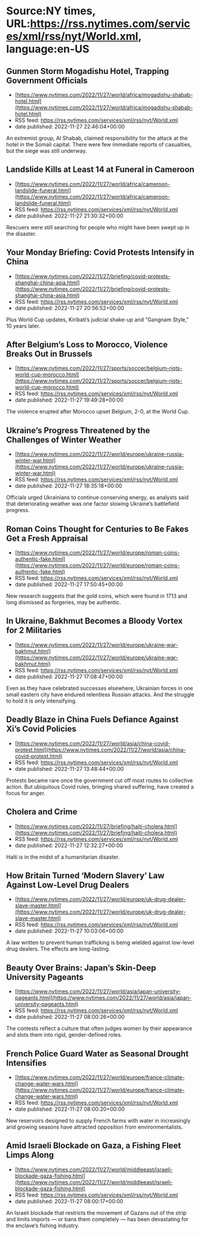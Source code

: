 # Source:NY times, URL:https://rss.nytimes.com/services/xml/rss/nyt/World.xml, language:en-US

## Gunmen Storm Mogadishu Hotel, Trapping Government Officials
 - [https://www.nytimes.com/2022/11/27/world/africa/mogadishu-shabab-hotel.html](https://www.nytimes.com/2022/11/27/world/africa/mogadishu-shabab-hotel.html)
 - RSS feed: https://rss.nytimes.com/services/xml/rss/nyt/World.xml
 - date published: 2022-11-27 22:46:04+00:00

An extremist group, Al Shabab, claimed responsibility for the attack at the hotel in the Somali capital. There were few immediate reports of casualties, but the siege was still underway.

## Landslide Kills at Least 14 at Funeral in Cameroon
 - [https://www.nytimes.com/2022/11/27/world/africa/cameroon-landslide-funeral.html](https://www.nytimes.com/2022/11/27/world/africa/cameroon-landslide-funeral.html)
 - RSS feed: https://rss.nytimes.com/services/xml/rss/nyt/World.xml
 - date published: 2022-11-27 21:30:32+00:00

Rescuers were still searching for people who might have been swept up in the disaster.

## Your Monday Briefing: Covid Protests Intensify in China
 - [https://www.nytimes.com/2022/11/27/briefing/covid-protests-shanghai-china-asia.html](https://www.nytimes.com/2022/11/27/briefing/covid-protests-shanghai-china-asia.html)
 - RSS feed: https://rss.nytimes.com/services/xml/rss/nyt/World.xml
 - date published: 2022-11-27 20:56:52+00:00

Plus World Cup updates, Kiribati’s judicial shake-up and “Gangnam Style,” 10 years later.

## After Belgium’s Loss to Morocco, Violence Breaks Out in Brussels
 - [https://www.nytimes.com/2022/11/27/sports/soccer/belgium-riots-world-cup-morocco.html](https://www.nytimes.com/2022/11/27/sports/soccer/belgium-riots-world-cup-morocco.html)
 - RSS feed: https://rss.nytimes.com/services/xml/rss/nyt/World.xml
 - date published: 2022-11-27 19:49:28+00:00

The violence erupted after Morocco upset Belgium, 2-0, at the World Cup.

## Ukraine’s Progress Threatened by the Challenges of Winter Weather
 - [https://www.nytimes.com/2022/11/27/world/europe/ukraine-russia-winter-war.html](https://www.nytimes.com/2022/11/27/world/europe/ukraine-russia-winter-war.html)
 - RSS feed: https://rss.nytimes.com/services/xml/rss/nyt/World.xml
 - date published: 2022-11-27 18:35:18+00:00

Officials urged Ukrainians to continue conserving energy, as analysts said that deteriorating weather was one factor slowing Ukraine’s battlefield progress.

## Roman Coins Thought for Centuries to Be Fakes Get a Fresh Appraisal
 - [https://www.nytimes.com/2022/11/27/world/europe/roman-coins-authentic-fake.html](https://www.nytimes.com/2022/11/27/world/europe/roman-coins-authentic-fake.html)
 - RSS feed: https://rss.nytimes.com/services/xml/rss/nyt/World.xml
 - date published: 2022-11-27 17:50:45+00:00

New research suggests that the gold coins, which were found in 1713 and long dismissed as forgeries, may be authentic.

## In Ukraine, Bakhmut Becomes a Bloody Vortex for 2 Militaries
 - [https://www.nytimes.com/2022/11/27/world/europe/ukraine-war-bakhmut.html](https://www.nytimes.com/2022/11/27/world/europe/ukraine-war-bakhmut.html)
 - RSS feed: https://rss.nytimes.com/services/xml/rss/nyt/World.xml
 - date published: 2022-11-27 17:08:47+00:00

Even as they have celebrated successes elsewhere, Ukrainian forces in one small eastern city have endured relentless Russian attacks. And the struggle to hold it is only intensifying.

## Deadly Blaze in China Fuels Defiance Against Xi’s Covid Policies
 - [https://www.nytimes.com/2022/11/27/world/asia/china-covid-protest.html](https://www.nytimes.com/2022/11/27/world/asia/china-covid-protest.html)
 - RSS feed: https://rss.nytimes.com/services/xml/rss/nyt/World.xml
 - date published: 2022-11-27 13:48:44+00:00

Protests became rare once the government cut off most routes to collective action. But ubiquitous Covid rules, bringing shared suffering, have created a focus for anger.

## Cholera and Crime
 - [https://www.nytimes.com/2022/11/27/briefing/haiti-cholera.html](https://www.nytimes.com/2022/11/27/briefing/haiti-cholera.html)
 - RSS feed: https://rss.nytimes.com/services/xml/rss/nyt/World.xml
 - date published: 2022-11-27 12:32:27+00:00

Haiti is in the midst of a humanitarian disaster.

## ​How Britain Turned ‘Modern Slavery’ Law Against Low-Level Drug Dealers
 - [https://www.nytimes.com/2022/11/27/world/europe/uk-drug-dealer-slave-master.html](https://www.nytimes.com/2022/11/27/world/europe/uk-drug-dealer-slave-master.html)
 - RSS feed: https://rss.nytimes.com/services/xml/rss/nyt/World.xml
 - date published: 2022-11-27 10:03:06+00:00

A law written to prevent human trafficking is being wielded against low-level drug dealers. The effects are long-lasting.

## Beauty Over Brains: Japan’s Skin-Deep University Pageants
 - [https://www.nytimes.com/2022/11/27/world/asia/japan-university-pageants.html](https://www.nytimes.com/2022/11/27/world/asia/japan-university-pageants.html)
 - RSS feed: https://rss.nytimes.com/services/xml/rss/nyt/World.xml
 - date published: 2022-11-27 08:00:26+00:00

The contests reflect a culture that often judges women by their appearance and slots them into rigid, gender-defined roles.

## French Police Guard Water as Seasonal Drought Intensifies
 - [https://www.nytimes.com/2022/11/27/world/europe/france-climate-change-water-wars.html](https://www.nytimes.com/2022/11/27/world/europe/france-climate-change-water-wars.html)
 - RSS feed: https://rss.nytimes.com/services/xml/rss/nyt/World.xml
 - date published: 2022-11-27 08:00:20+00:00

New reservoirs designed to supply French farms with water in increasingly arid growing seasons have attracted opposition from environmentalists.

## Amid Israeli Blockade on Gaza, a Fishing Fleet Limps Along
 - [https://www.nytimes.com/2022/11/27/world/middleeast/israeli-blockade-gaza-fishing.html](https://www.nytimes.com/2022/11/27/world/middleeast/israeli-blockade-gaza-fishing.html)
 - RSS feed: https://rss.nytimes.com/services/xml/rss/nyt/World.xml
 - date published: 2022-11-27 08:00:17+00:00

An Israeli blockade that restricts the movement of Gazans out of the strip and limits imports — or bans them completely — has been devastating for the enclave’s fishing industry.

